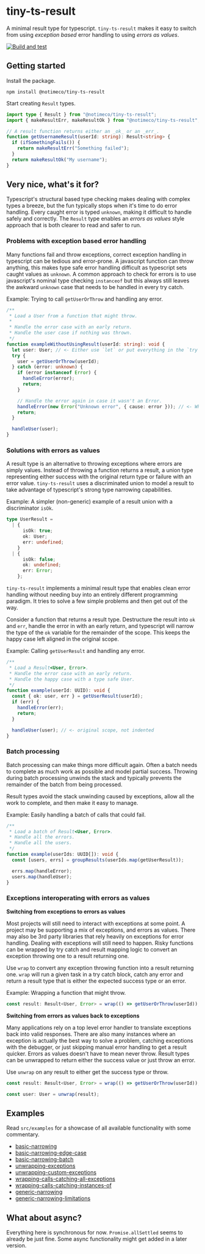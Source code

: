 # tiny-ts-result

A minimal result type for typescript. `tiny-ts-result` makes it easy to switch from using _exception based_ error
handling to using _errors as values_.

[![Build and test](https://github.com/notimeco/tiny-ts-result/actions/workflows/main.yml/badge.svg)](https://github.com/notimeco/tiny-ts-result/actions/workflows/main.yml)

## Getting started

Install the package.

```shell
npm install @notimeco/tiny-ts-result
```

Start creating `Result` types.

```typescript
import type { Result } from "@notimeco/tiny-ts-result";
import { makeResultErr, makeResultOk } from "@notimeco/tiny-ts-result";

// A result function returns either an _ok_ or an _err_.
function getUsernameResult(userId: string): Result<string> {
  if (ifSomethingFails()) {
    return makeResultErr("Something failed");
  }
  return makeResultOk("My username");
}
```

## Very nice, what's it for?

Typescript's structural based type checking makes dealing with complex types a breeze, but the fun typically stops
when it's time to do error handling. Every caught error is typed `unknown`, making it difficult to handle safely and
correctly. The `Result` type enables an _errors as values_ style approach that is both clearer to read and safer to run.

### Problems with exception based error handling

Many functions fail and throw exceptions, correct exception handling in typescript can be tedious and error-prone. A
javascript function can throw anything, this makes type safe error handling difficult as typescript sets caught
values as `unknown`. A common approach to check for errors is to use javascript's nominal type checking `instanceof`
but this always still leaves the awkward `unknown` case that needs to be handled in every try catch.

Example: Trying to call `getUserOrThrow` and handling any error.

```typescript
/**
 * Load a User from a function that might throw.
 *
 * Handle the error case with an early return.
 * Handle the user case if nothing was thrown.
 */
function exampleWithoutUsingResult(userId: string): void {
  let user: User; // <- Either use `let` or put everything in the `try` scope.
  try {
    user = getUserOrThrow(userId);
  } catch (error: unknown) {
    if (error instanceof Error) {
      handleError(error);
      return;
    }

    // Handle the error again in case it wasn't an Error.
    handleError(new Error("Unknown error", { cause: error })); // <- What is this?
    return;
  }

  handleUser(user);
}
```

### Solutions with errors as values

A result type is an alternative to throwing exceptions where errors are simply values. Instead of throwing a function
returns a result, a union type representing either success with the original return type or failure with an error
value. `tiny-ts-result` uses a discriminated union to model a result to take advantage of typescript's strong type
narrowing capabilities.

Example: A simpler (non-generic) example of a result union with a discriminator `isOk`.

```typescript
type UserResult =
  | {
      isOk: true;
      ok: User;
      err: undefined;
    }
  | {
      isOk: false;
      ok: undefined;
      err: Error;
    };
```

`tiny-ts-result` implements a minimal result type that enables clean error handling without needing buy into an
entirely different programming paradigm. It tries to solve a few simple problems and then get out of the way.

Consider a function that returns a result type. Destructure the result into `ok` and `err`, handle the error in with
an early return, and typescript will narrow the type of the `ok` variable for the remainder of the scope. This keeps
the happy case left aligned in the original scope.

Example: Calling `getUserResult` and handling any error.

```typescript
/**
 * Load a Result<User, Error>.
 * Handle the error case with an early return.
 * Handle the happy case with a type safe User.
 */
function example(userId: UUID): void {
  const { ok: user, err } = getUserResult(userId);
  if (err) {
    handleError(err);
    return;
  }

  handleUser(user); // <- original scope, not indented
}
```

### Batch processing

Batch processing can make things more difficult again. Often a batch needs to complete as much work as possible
and model partial success. Throwing during batch processing unwinds the stack and typically prevents the remainder
of the batch from being processed.

Result types avoid the stack unwinding caused by exceptions, allow all the work to complete, and then make it easy
to manage.

Example: Easily handling a batch of calls that could fail.

```typescript
/**
 * Load a batch of Result<User, Error>.
 * Handle all the errors.
 * Handle all the users.
 */
function example(userIds: UUID[]): void {
  const [users, errs] = groupResults(userIds.map(getUserResult));

  errs.map(handleError);
  users.map(handleUser);
}
```

### Exceptions interoperating with errors as values

**Switching from exceptions to errors as values**

Most projects will still need to interact with exceptions at some point. A project may be supporting a mix of
exceptions, and errors as values. There may also be 3rd party libraries that rely heavily on exceptions for error
handling. Dealing with exceptions will still need to happen. Risky functions can be wrapped by try catch and result
mapping logic to convert an exception throwing one to a result returning one.

Use `wrap` to convert any exception throwing function into a result returning one. `wrap` will run a given task in a
try catch block, catch any error and return a result type that is either the expected success type or an error.

Example: Wrapping a function that might throw.

```typescript
const result: Result<User, Error> = wrap(() => getUserOrThrow(userId));
```

**Switching from errors as values back to exceptions**

Many applications rely on a top level error handler to translate exceptions back into valid responses. There are
also many instances where an exception is actually the best way to solve a problem, catching exceptions with the
debugger, or just skipping manual error handling to get a result quicker. Errors as values doesn't have to mean never
throw. Result types can be unwrapped to return either the success value or just throw an error.

Use `unwrap` on any result to either get the success type or throw.

```typescript
const result: Result<User, Error> = wrap(() => getUserOrThrow(userId));

const user: User = unwrap(result);
```

## Examples

Read `src/examples` for a showcase of all available functionality with some commentary.

- [basic-narrowing](./src/examples/basic-narrowing.ts)
- [basic-narrowing-edge-case](./src/examples/basic-narrowing-edge-case.ts)
- [basic-narrowing-batch](./src/examples/basic-narrowing-batch.ts)
- [unwrapping-exceptions](./src/examples/unwrapping-exceptions.ts)
- [unwrapping-custom-exceptions](./src/examples/unwrapping-custom-exceptions.ts)
- [wrapping-calls-catching-all-exceptions](./src/examples/wrapping-calls-catching-all-exceptions.ts)
- [wrapping-calls-catching-instances-of](./src/examples/wrapping-calls-catching-instances-of.ts)
- [generic-narrowing](./src/examples/generic-narrowing.ts)
- [generic-narrowing-limitations](./src/examples/generic-narrowing-limitations.ts)

## What about async?

Everything here is synchronous for now. `Promise.allSettled` seems to already be just fine. Some async functionality
might get added in a later version.
